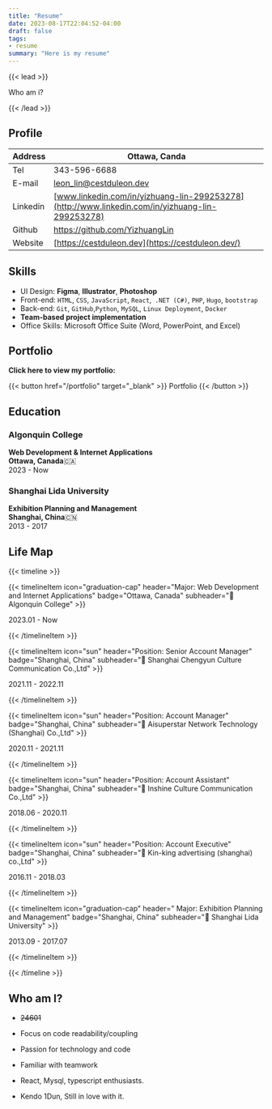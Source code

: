 ```yaml
---
title: "Resume"
date: 2023-08-17T22:04:52-04:00
draft: false
tags:
- resume
summary: "Here is my resume"
---
```

{{< lead >}}

Who am i?

{{< /lead >}}

## Profile

| Address  |Ottawa, Canda                         |
| -------- | ------------------------------------------------------------ |
| Tel      | 343-596-6688                                                 |
| E-mail   | [leon_lin@cestduleon.dev](mailto:leon_lin@cestduleon.dev)    |
| Linkedin | [www.linkedin.com/in/yizhuang-lin-299253278](http://www.linkedin.com/in/yizhuang-lin-299253278) |
| Github   | https://github.com/YizhuangLin                               |
| Website  | [https://cestduleon.dev](https://cestduleon.dev/)            |

## Skills

- UI Design: **Figma**, **Illustrator**, **Photoshop**
- Front-end: `HTML`, `CSS`, `JavaScript`, `React`,`` .NET (C#)``, `PHP`, `Hugo`, `bootstrap`
- Back-end: `Git`, `GitHub`,`Python`, `MySQL`, `Linux Deployment`, `Docker`
- **Team-based project implementation**
- Office Skills: Microsoft Office Suite (Word, PowerPoint, and Excel)

## Portfolio
**Click here to view my portfolio:**

{{< button  href="/portfolio" target="_blank" >}}
Portfolio
{{< /button >}}

## Education

### Algonquin College ###
  **Web Development & Internet Applications**<br>
  **Ottawa, Canada**🇨🇦<br>
  2023 - Now    

### Shanghai Lida University ###
  **Exhibition Planning and Management**<br>
  **Shanghai, China**🇨🇳<br>
  2013 - 2017    

## Life Map

{{< timeline >}}



{{< timelineItem icon="graduation-cap" header="Major: Web Development and Internet Applications" badge="Ottawa, Canada" subheader="🏫 Algonquin College" >}}

2023.01 - Now 

{{< /timelineItem >}}



{{< timelineItem icon="sun" header="Position: Senior Account Manager" badge="Shanghai, China" subheader="💼 Shanghai Chengyun Culture Communication Co.,Ltd" >}}

2021.11 - 2022.11

{{< /timelineItem >}}


{{< timelineItem icon="sun" header="Position: Account Manager" badge="Shanghai, China" subheader="💼 Aisuperstar Network Technology (Shanghai) Co.,Ltd" >}}

2020.11 - 2021.11

{{< /timelineItem >}}



{{< timelineItem icon="sun" header="Position: Account Assistant" badge="Shanghai, China" subheader="💼 Inshine Culture Communication Co.,Ltd" >}}

2018.06 - 2020.11

{{< /timelineItem >}}



{{< timelineItem icon="sun" header="Position: Account Executive" badge="Shanghai, China" subheader="💼 Kin-king advertising (shanghai) co.,Ltd" >}}

2016.11 - 2018.03

{{< /timelineItem >}}



{{< timelineItem icon="graduation-cap" header=" Major: Exhibition Planning and Management" badge="Shanghai, China" subheader="🏫 Shanghai Lida University" >}}

2013.09 - 2017.07

{{< /timelineItem >}}

{{< /timeline >}}

 



<!-- #### [Foodie](https://www.figma.com/file/8XLT012kk3b72NmlQ7FMc7/Foodie!?type=design&node-id=243%3A499&mode=design&t=3Z8MUCBdiLmP4kay-1)     08/2023

`Algonquin College`

This is a takeaway website design demo built with **Figma**, which is also a final assignment. Through the three stages of specialized process of Wireframes, Visual Design, and Interactive Visual Protot, we successfully realized our takeaway website design vision.



#### [pitch jams](https://www.figma.com/file/8mCtOuMuFG8mh82IaZElK2/Pitch-Jams?type=design&node-id=0%3A1&mode=design&t=pXRyjQa4oyH910tc-1)     06/2023

`Algonquin College`

This is the result of a hackathon, where three other 3 team members and I built a demo of an "idea sharing and crowdfunding platform" from 0 to 1 using **Figma**.

- Built and led team of 4 people to complete product design with mind-notes, wireframes, Figma, UML, and ERD. The product is a website for ideaters to upload video pitches and share with community/audience, especially future investors.

- Designed product structure and functions based on customer demand analysis, with a website map of 8 web pages. Core function including homepage browsing, event organizing, searching, posting, joining team, showcase, pitch managing, and user profile managing.

- Created multiple user interactions with impressive and unique UX/UI to serve for 4 essential aspect of monetization: community events, crowdfunding, team building, storytelling.

- Presented product pitch within 10 minutes with professional language and fun engaging style, and got 1st prize with $1000 award.

  

#### Shiba Inu Samurai     05/2023

This is a set of **illustrator** logos for ios apps, including iTunes, iPad, and iPhone.

{{< gallery >}}
  <img src="gallery/512px-itunes-icon.png" class="grid-w40" />
  <img src="gallery/144px-ipad-icon.png" class="grid-w22" />
  <img src="gallery/57px-iphone-icon.png" class="grid-w14" />
{{< /gallery >}}



#### [Flow Mastery(Figma Design Preview)](https://www.figma.com/file/uik2hAOX8okeGLnXrF62zj/FlowMastery?type=design&node-id=0%3A1&mode=design&t=pGpbO9NW0ra1nEdW-1)     03/2023

[Final-launch version](https://flowmastery.netlify.app/)

This is a learning tool website built with **HMTL, CSS, and JavaScript**, the main body of the website is a timer based on the tomato method, with a login function, calculator, notepad, and to-do list function.

I was responsible for creating the entire website's design utilizing Figma including the logo, design style and page layout, and all other visual elements.  Although the layout was not fully realized due to time constraints, it was still a great team effort.

#### [Tateyama Kendo Club]([https://tateyama-kendo-club.netlify.app](https://tateyama-kendo-club.netlify.app/))    02/2023

This is a beginner static presentation website made in **HTML and CSS**, a non-official website of a Kendo club.

 -->

## Who am I?

- ~~24601~~

- Focus on code readability/coupling
- Passion for technology and code
- Familiar with teamwork
- React, Mysql, typescript enthusiasts.
- Kendo 1Dun, Still in love with it.